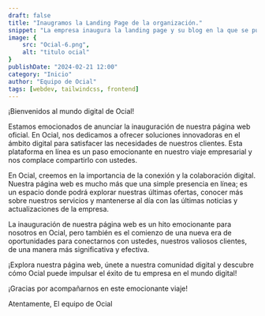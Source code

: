 ```yaml
---
draft: false
title: "Inaugramos la Landing Page de la organización."
snippet: "La empresa inaugura la landing page y su blog en la que se publicarán todo tipo de funcionalidades que se implementen en la app."
image: {
    src: "Ocial-6.png",
    alt: "titulo ocial"
}
publishDate: "2024-02-21 12:00"
category: "Inicio"
author: "Equipo de Ocial"
tags: [webdev, tailwindcss, frontend]
---
```

¡Bienvenidos al mundo digital de Ocial!

Estamos emocionados de anunciar la inauguración de nuestra página web oficial. En Ocial, nos dedicamos a ofrecer soluciones innovadoras en el ámbito digital para satisfacer las necesidades de nuestros clientes. Esta plataforma en línea es un paso emocionante en nuestro viaje empresarial y nos complace compartirlo con ustedes.

En Ocial, creemos en la importancia de la conexión y la colaboración digital. Nuestra página web es mucho más que una simple presencia en línea; es un espacio donde podrá explorar nuestras últimas ofertas, conocer más sobre nuestros servicios y mantenerse al día con las últimas noticias y actualizaciones de la empresa.

La inauguración de nuestra página web es un hito emocionante para nosotros en Ocial, pero también es el comienzo de una nueva era de oportunidades para conectarnos con ustedes, nuestros valiosos clientes, de una manera más significativa y efectiva.

¡Explora nuestra página web, únete a nuestra comunidad digital y descubre cómo Ocial puede impulsar el éxito de tu empresa en el mundo digital!

¡Gracias por acompañarnos en este emocionante viaje!

Atentamente,
El equipo de Ocial
